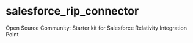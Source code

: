 # salesforce_rip_connector
Open Source Community: Starter kit for Salesforce Relativity Integration Point
